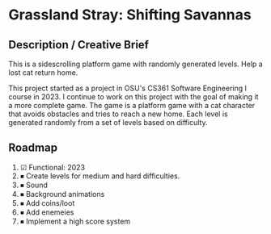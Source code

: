 # Grassland Stray: Shifting Savannas

## Description / Creative Brief
<p>This is a sidescrolling platform game with randomly generated levels. Help a lost cat return home.</p>
<p>This project started as a project in OSU's CS361 Software Engineering I course in 2023. I continue to work on this project with the goal of making it a more complete game. The game is a platform game with a cat character that avoids obstacles and tries to reach a new home. Each level is generated randomly from a set of levels based on difficulty.</p>

## Roadmap
<ol>
  <li> ☑ Functional: 2023</li>
  <li>⏹ Create levels for medium and hard difficulties.</li>
  <li>⏹ Sound</li>
  <li>⏹ Background animations</li>
  <li>⏹ Add coins/loot</li>
  <li>⏹ Add enemeies</li>
  <li>⏹ Implement a high score system</li>
</ol>
